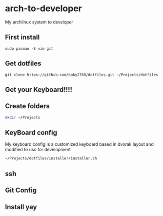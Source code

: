 # arch-to-developer
My archlinux system to developer

## First install
```
sudo pacman -S vim git
```
## Get dotfiles

```
git clone https://github.com/baky2708/dotfiles.git ~/Projects/dotfiles
```

## Get your Keyboard!!!!

## Create folders
``` bash
mkdir ~/Projects
```


## KeyBoard config
My keyboard config is a customized keyboard based in dvorak layout and modified to uso for development

``` bash
~/Projects/dotfiles/installer/installer.sh
```

## ssh

## Git Config

## Install yay
